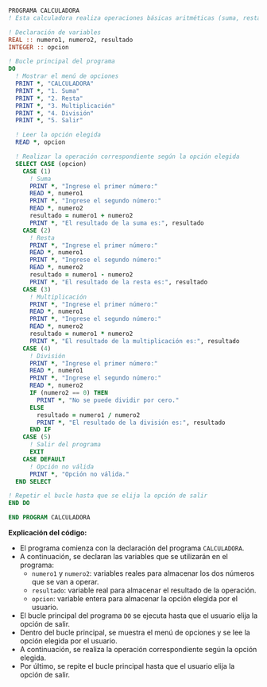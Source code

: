 ```fortran
PROGRAMA CALCULADORA
! Esta calculadora realiza operaciones básicas aritméticas (suma, resta, multiplicación y división).

! Declaración de variables
REAL :: numero1, numero2, resultado
INTEGER :: opcion

! Bucle principal del programa
DO
  ! Mostrar el menú de opciones
  PRINT *, "CALCULADORA"
  PRINT *, "1. Suma"
  PRINT *, "2. Resta"
  PRINT *, "3. Multiplicación"
  PRINT *, "4. División"
  PRINT *, "5. Salir"

  ! Leer la opción elegida
  READ *, opcion

  ! Realizar la operación correspondiente según la opción elegida
  SELECT CASE (opcion)
    CASE (1)
      ! Suma
      PRINT *, "Ingrese el primer número:"
      READ *, numero1
      PRINT *, "Ingrese el segundo número:"
      READ *, numero2
      resultado = numero1 + numero2
      PRINT *, "El resultado de la suma es:", resultado
    CASE (2)
      ! Resta
      PRINT *, "Ingrese el primer número:"
      READ *, numero1
      PRINT *, "Ingrese el segundo número:"
      READ *, numero2
      resultado = numero1 - numero2
      PRINT *, "El resultado de la resta es:", resultado
    CASE (3)
      ! Multiplicación
      PRINT *, "Ingrese el primer número:"
      READ *, numero1
      PRINT *, "Ingrese el segundo número:"
      READ *, numero2
      resultado = numero1 * numero2
      PRINT *, "El resultado de la multiplicación es:", resultado
    CASE (4)
      ! División
      PRINT *, "Ingrese el primer número:"
      READ *, numero1
      PRINT *, "Ingrese el segundo número:"
      READ *, numero2
      IF (numero2 == 0) THEN
        PRINT *, "No se puede dividir por cero."
      ELSE
        resultado = numero1 / numero2
        PRINT *, "El resultado de la división es:", resultado
      END IF
    CASE (5)
      ! Salir del programa
      EXIT
    CASE DEFAULT
      ! Opción no válida
      PRINT *, "Opción no válida."
  END SELECT

! Repetir el bucle hasta que se elija la opción de salir
END DO

END PROGRAM CALCULADORA
```

**Explicación del código:**

* El programa comienza con la declaración del programa `CALCULADORA`.
* A continuación, se declaran las variables que se utilizarán en el programa:
    * `numero1` y `numero2`: variables reales para almacenar los dos números que se van a operar.
    * `resultado`: variable real para almacenar el resultado de la operación.
    * `opcion`: variable entera para almacenar la opción elegida por el usuario.
* El bucle principal del programa `DO` se ejecuta hasta que el usuario elija la opción de salir.
* Dentro del bucle principal, se muestra el menú de opciones y se lee la opción elegida por el usuario.
* A continuación, se realiza la operación correspondiente según la opción elegida.
* Por último, se repite el bucle principal hasta que el usuario elija la opción de salir.